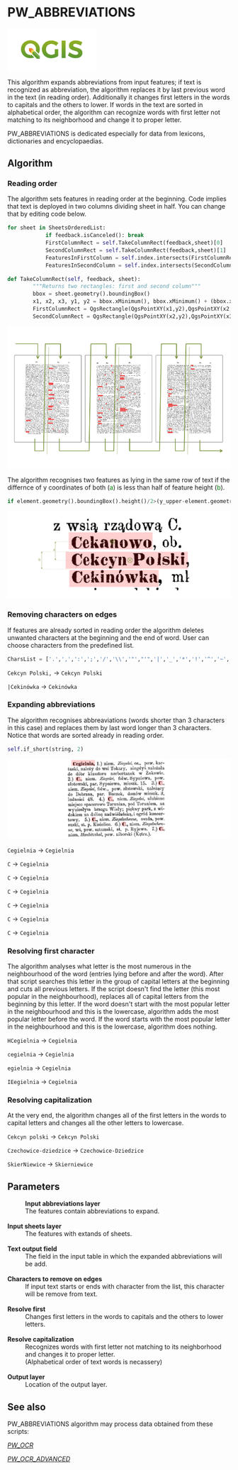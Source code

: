 # PW_ABBREVIATIONS
 
<img src="images\qgis-logo.png" alt="qgis" width="200">

This algorithm expands abbreviations from input features; if text is recognized as abbreviation, the algorithm replaces it by last previous word in the text (in reading order). Additionally it changes first letters in the words to capitals and the others to lower. If words in the text are sorted in alphabetical order, the algorithm can recognize words with first letter not matching to its neighborhood and change it to proper letter. 

PW_ABBREVIATIONS is dedicated especially for data from lexicons, dictionaries and encyclopaedias.
## Algorithm

### Reading order

The algorithm sets features in reading order at the beginning. Code implies that text is deployed in two columns dividing sheet in half.
You can change that by editing code below.

```Python
for sheet in SheetsOrderedList:
            if feedback.isCanceled(): break
            FirstColumnRect = self.TakeColumnRect(feedback,sheet)[0]
            SecondColumnRect = self.TakeColumnRect(feedback,sheet)[1]
            FeaturesInFirstColumn = self.index.intersects(FirstColumnRect)
            FeaturesInSecondColumn = self.index.intersects(SecondColumnRect)
```
```Python
def TakeColumnRect(self, feedback, sheet):
        """Returns two rectangles: first and second column"""
        bbox = sheet.geometry().boundingBox()
        x1, x2, x3, y1, y2 = bbox.xMinimum(), bbox.xMinimum() + (bbox.xMaximum() - bbox.xMinimum())/2, bbox.xMaximum(), bbox.yMinimum(), bbox.yMaximum()
        FirstColumnRect = QgsRectangle(QgsPointXY(x1,y2),QgsPointXY(x2,y1))
        SecondColumnRect = QgsRectangle(QgsPointXY(x2,y2),QgsPointXY(x3,y1))
```
![columns](images/columns.png)

The algorithm recognises two features as lying in the same row of text if the differnce of y coordinates of both (<font color="green">a</font>) is less than half of feature height (<font color="green">b</font>).

```Python
if element.geometry().boundingBox().height()/2>(y_upper-element.geometry().centroid().asPoint().y()):
```
![rows](images/rows.png)

### Removing characters on edges

If features are already sorted in reading order the algorithm deletes unwanted characters at the beginning and the end of word.
User can choose characters from the predefined list.
```Python
CharsList = ['.',',',':',';','/','\\','"',"'",'|','_','*','!','^','~','+','@','#','$','&','(',')',' ','0','1','2','3','4','5','6','7','8','9','-']
```
```Cekcyn Polski,``` -> ```Cekcyn Polski```

```|Cekinówka``` -> ```Cekinówka```

### Expanding abbreviations

The algorithm recognises abbreaviations (words shorter than 3 characters in this case) and replaces them by last word longer than 3 characters. Notice that words are sorted already in reading order.

```Python
self.if_short(string, 2)
```

![expand](images/expand.png)

```Cegielnia``` -> ```Cegielnia```

```C``` -> ```Cegielnia```

```C``` -> ```Cegielnia```

```C``` -> ```Cegielnia```

```C``` -> ```Cegielnia```

```C``` -> ```Cegielnia```

```C``` -> ```Cegielnia```

### Resolving first character

The algorithm analyses what letter is the most numerous in the neighbourhood of the word (entries lying before and after the word). After that script searches this letter in the group of capital letters at the beginning and cuts all previous letters.
If the script doesn't find the letter (this most popular in the neighbourhood), replaces all of capital letters from the beginning by this letter.
If the word doesn't start with the most popular letter in the neighbourhood and this is the lowercase, algorithm adds the most popular letter before the word. 
If the word starts with the most popular letter in the neighbourhood and this is the lowercase, algorithm does nothing.

```HCegielnia``` -> ```Cegielnia```

```cegielnia``` -> ```Cegielnia```

```egielnia``` -> ```Cegielnia```

```IEegielnia``` -> ```Cegielnia```

### Resolving capitalization

At the very end, the algorithm changes all of the first letters in the words to capital letters and changes all the other letters to lowercase.

```Cekcyn polski``` -> ```Cekcyn Polski```

```Czechowice-dziedzice``` -> ```Czechowice-Dziedzice```

```SkierNiewice``` -> ```Skierniewice```

## Parameters
<dd>
<b>Input abbreviations layer</b>
<dd>The features contain abbreviations to expand. </dd> 
<br><b>Input sheets layer</b>
<dd>The features with extands of sheets.</dd> 
<br><b>Text output field</b>
<dd>The field in the input table in which the expanded abbreviations will be add.</dd> 
<br><b>Characters to remove on edges</b>
<dd>If input text starts or ends with character from the list, this character will be remove from text.</dd> 
<br><b>Resolve first</b>
<dd>Changes first letters in the words to capitals and the others to lower letters.</dd> 
<br><b>Resolve capitalization</b>
<dd>Recognizes words with first letter not matching to its neighborhood and changes it to proper letter.
<br>(Alphabetical order of text words is necassery)</dd>
<br><b>Output layer</b>
<dd>Location of the output layer.</dd>
</dd>

## See also

PW_ABBREVIATIONS algorithm may process data obtained from these scripts:

[*PW_OCR*](https://github.com/OskarGraszka/PW_OCR)

[*PW_OCR_ADVANCED*](https://github.com/OskarGraszka/PW_OCR_ADVANCED)